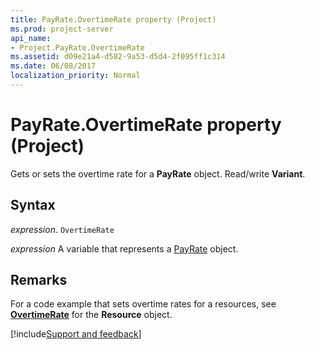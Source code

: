 ```yaml
---
title: PayRate.OvertimeRate property (Project)
ms.prod: project-server
api_name:
- Project.PayRate.OvertimeRate
ms.assetid: d09e21a4-d582-9a53-d5d4-2f095ff1c314
ms.date: 06/08/2017
localization_priority: Normal
---
```



# PayRate.OvertimeRate property (Project)

Gets or sets the overtime rate for a  **PayRate** object. Read/write **Variant**.


## Syntax

_expression_. `OvertimeRate`

_expression_ A variable that represents a [PayRate](./Project.PayRate.md) object.


## Remarks

For a code example that sets overtime rates for a resources, see  **[OvertimeRate](Project.Resource.OvertimeRate.md)** for the **Resource** object.

[!include[Support and feedback](~/includes/feedback-boilerplate.md)]